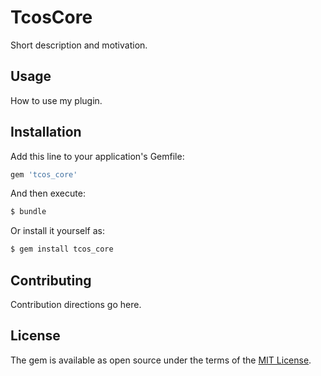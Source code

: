 # TcosCore
Short description and motivation.

## Usage
How to use my plugin.

## Installation
Add this line to your application's Gemfile:

```ruby
gem 'tcos_core'
```

And then execute:
```bash
$ bundle
```

Or install it yourself as:
```bash
$ gem install tcos_core
```

## Contributing
Contribution directions go here.

## License
The gem is available as open source under the terms of the [MIT License](https://opensource.org/licenses/MIT).
